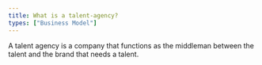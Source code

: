 ```yaml
---
title: What is a talent-agency? 
types: ["Business Model"]
---
```

A talent agency is a company that functions as the middleman between the talent and the brand that needs a talent.